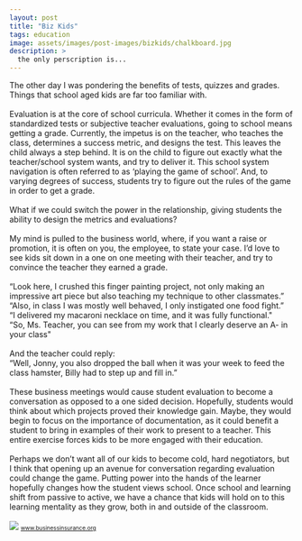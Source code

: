 ```yaml
---
layout: post
title: "Biz Kids"
tags: education 
image: assets/images/post-images/bizkids/chalkboard.jpg
description: >
  the only perscription is...
---
```

The other day I was pondering the benefits of tests, quizzes and grades. Things that school aged kids are far too familiar with.
<br><br>
Evaluation is at the core of school curricula. Whether it comes in the form of standardized tests or subjective teacher evaluations, going to school means getting a grade. Currently, the impetus is on the teacher, who teaches the class, determines a success metric, and designs the test. This leaves the child always a step behind. It is on the child to figure out exactly what the teacher/school system wants, and try to deliver it. This school system navigation is often referred to as ‘playing the game of school’. And, to varying degrees of success, students try to figure out the rules of the game in order to get a grade.
<br><br>
What if we could switch the power in the relationship, giving students the ability to design the metrics and evaluations?
<br><br>
My mind is pulled to the business world, where, if you want a raise or promotion, it is often on you, the employee, to state your case.
I’d love to see kids sit down in a one on one meeting with their teacher, and try to convince the teacher they earned a grade.
<br><br>
“Look here, I crushed this finger painting project, not only making an impressive art piece but also teaching my technique to other classmates.”<br>
“Also, in class I was mostly well behaved, I only instigated one food fight.”<br>
“I delivered my macaroni necklace on time, and it was fully functional."<br>
“So, Ms. Teacher, you can see from my work that I clearly deserve an A- in your class"
<br><br>
And the teacher could reply:<br>
“Well, Jonny, you also dropped the ball when it was your week to feed the class hamster, Billy had to step up and fill in.”
<br><br>
These business meetings would cause student evaluation to become a conversation as opposed to a one sided decision. Hopefully, students would think about which projects proved their knowledge gain. Maybe, they would begin to focus on the importance of documentation, as it could benefit a student to bring in examples of their work to present to a teacher. This entire exercise forces kids to be more engaged with their education.
<br><br>
Perhaps we don’t want all of our kids to become cold, hard negotiators, but I think that opening up an avenue for conversation regarding evaluation could change the game. Putting power into the hands of the learner hopefully changes how the student views school. Once school and learning shift from passive to active, we have a chance that kids will hold on to this learning mentality as they grow, both in and outside of the classroom.
<br><br>
<img  src="http://www.businessinsurance.org/wp-content/uploads/2012/02/Business-Guide-for-Kids.jpg" />
<font size ="1">www.businessinsurance.org</font>